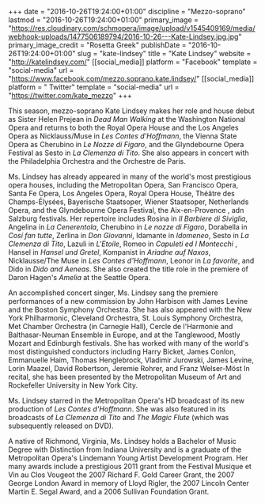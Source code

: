 +++
date = "2016-10-26T19:24:00+01:00"
discipline = "Mezzo-soprano"
lastmod = "2016-10-26T19:24:00+01:00"
primary_image = "https://res.cloudinary.com/schmopera/image/upload/v1545409169/media/webhook-uploads/1477506189794/2016-10-26---Kate-Lindsey.jpg.jpg"
primary_image_credit = "Rosetta Greek"
publishDate = "2016-10-26T19:24:00+01:00"
slug = "kate-lindsey"
title = "Kate Lindsey"
website = "http://katelindsey.com/"
[[social_media]]
platform = "Facebook"
template = "social-media"
url = "https://www.facebook.com/mezzo.soprano.kate.lindsey/"
[[social_media]]
platform = " Twitter"
template = "social-media"
url = "https://twitter.com/kate_mezzo"
+++

This season, mezzo-soprano Kate Lindsey makes her role and house debut as Sister Helen Prejean in *Dead Man Walking* at the Washington National Opera and returns to both the Royal Opera House and the Los Angeles Opera as Nicklauss/Muse in *Les Contes d'Hoffmann*, the Vienna State Opera as Cherubino in *Le Nozze di Figaro*, and the Glyndebourne Opera Festival as Sesto in *La Clemenza di Tito*.  She also appears in concert with the Philadelphia Orchestra and the Orchestre de Paris. 

Ms. Lindsey has already appeared in many of the world's most prestigious opera houses, including the Metropolitan Opera, San Francisco Opera, Santa Fe Opera, Los Angeles Opera, Royal Opera House, Théâtre des Champs-Élysées, Bayerische Staatsoper, Wiener Staatsoper, Netherlands Opera, and the Glyndebourne Opera Festival,  the Aix-en-Provence , adn Salzburg festivals. Her repertoire includes Rosina in *Il Barbiere di Siviglia*, Angelina in *La Cenerentola*, Cherubino in *Le nozze di Figaro*, Dorabella in *Cosí fan tutte*, Zerlina in *Don Giovanni*, Idamante in *Idomeneo*, Sesto in *La Clemenza di Tito*, Lazuli in *L'Etoile*, Romeo in *Capuleti ed I Montecchi* , Hansel in *Hansel und Gretel*, Kompanist in *Ariadne auf Naxos*,  Nicklausse/The Muse in *Les Contes d'Hoffmann*, Leonor in *La favorite*, and Dido in *Dido and Aeneas*. She also created the title role in the premiere of Daron Hagen's *Amelia* at the Seattle Opera. 

An accomplished concert singer, Ms. Lindsey sang the premiere performances of a new commission by John Harbison with James Levine and the Boston Symphony Orchestra. She has also appeared with the New York Philharmonic, Cleveland Orchestra, St. Louis Symphony Orchestra, Met Chamber Orchestra (in Carnegie Hall), Cercle de l'Harmonie and Balthasar-Neuman Ensemble in Europe, and at the Tanglewood, Mostly Mozart and Edinburgh festivals. She has worked with many of the world's most distinguished conductors including  Harry Bicket, James Conlon, Emmanuelle Haim, Thomas Henglebrock, Vladimir Jurowski, James Levine, Lorin Maazel, David Robertson, Jeremie Rohrer, and Franz Welser-Möst   In recital, she has been presented by the Metropolitan Museum of Art and Rockefeller University in New York City.  

Ms. Lindsey starred in the Metropolitan Opera's HD broadcast of its new production of *Les Contes d'Hoffmann*. She was also featured in its broadcasts of *La Clemenza di Tito* and *The Magic Flute* (which was subsequently released on DVD).

A native of Richmond, Virginia, Ms. Lindsey holds a Bachelor of Music Degree with Distinction from Indiana University and is a graduate of the Metropolitan Opera's Lindemann Young Artist Development Program.  Her many awards include a prestigious 2011 grant from the Festival Musique et Vin au Clos Vougeot the 2007 Richard F. Gold Career Grant, the  2007 George London Award in memory of Lloyd Rigler, the 2007 Lincoln Center Martin E. Segal Award, and a 2006 Sullivan Foundation Grant.
